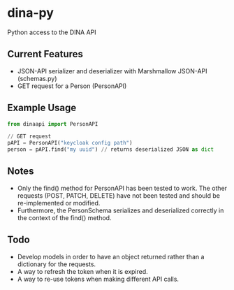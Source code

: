 # dina-py

Python access to the DINA API

## Current Features

* JSON-API serializer and deserializer with Marshmallow JSON-API (schemas.py)
* GET request for a Person (PersonAPI)

## Example Usage

```py
from dinaapi import PersonAPI

// GET request
pAPI = PersonAPI("keycloak config path")
person = pAPI.find("my uuid") // returns deserialized JSON as dict
```

## Notes

* Only the find() method for PersonAPI has been tested to work. The other requests (POST, PATCH, DELETE) have not been tested and should be re-implemented or modified.
* Furthermore, the PersonSchema serializes and deserialized correctly in the context of the find() method.

## Todo

* Develop models in order to have an object returned rather than a dictionary for the requests.
* A way to refresh the token when it is expired.
* A way to re-use tokens when making different API calls.
